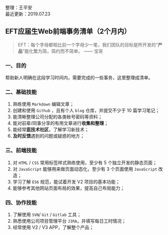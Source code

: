整理：王平安  
最近更新：2019.07.23   

## EFT应届生Web前端事务清单（2个月内）

> EFT：每个字母都相比前一个字母少一笔，我们团队的目标是所开发的“**产品**”能化繁为简，简约而不简单。   ——  宝哥

### 一、目的

帮助新人明确在这段学习时间内，需要完成的一些事务，这里整理成清单。

### 二、基础技能

1. 熟练使用 `Markdown` 编辑文章；
2. 创建和使用 `Github` ，且有个人 `blog` 仓库，并提交不少于 10 篇学习笔记；
3. 能清晰整理公司分配的各类帐号密码等资料；
4. 能对前辈/同事分享的有用文章进行**收集和整理**；
5. 能经常**逛技术社区**，了解学习新技术；
6. **及时反馈**遇到的问题或疑惑的地方；

### 三、前端技能

1. 对 `HTML` / `CSS` 常用标签样式熟练使用，至少有 5 个独立开发的静态页面；
2. 对 `JavaScript` 能够用来做页面动态化，至少有 3 个页面使用 `JavaScript` 改造；
3. 学习了解 `ES6` 规范，能试着开发 V2 项目的基本功能；
4. 能够参考其他网站页面布局的效果，提高自己布局能力；

### 四、协作技能

1. 了解使用 `SVN`/ `Git` / `Gitlab` 工具；
2. 熟悉使用公司项目管理平台 `JIRA`，并填写每日工时情况；
3. 经常使用 V2 / V3 APP，了解整个产品；